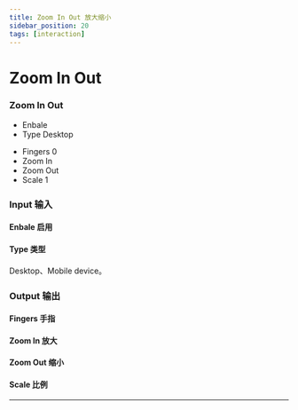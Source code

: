 ```yaml
---
title: Zoom In Out 放大缩小
sidebar_position: 20
tags: [interaction]
---
```


# Zoom In Out

<div className="patch-container">
    <div className="patch processor">
        <h3>Zoom In Out</h3>
        <ul className="inputs">
            <li>Enbale <span className="checkbox-off"></span></li>
            <li>Type <span>Desktop</span></li>
        </ul>
        <ul className="outputs">
            <li>Fingers <span>0</span></li>
            <li>Zoom In <span className="checkbox-off"></span></li>
            <li>Zoom Out <span className="checkbox-off"></span></li>
            <li>Scale <span>1</span></li>
        </ul>
    </div>
</div>

<div className="port-descriptions">
<div className="inputs">

### Input 输入

#### Enbale 启用

#### Type 类型

Desktop、Mobile device。

</div>
<div className="outputs">

### Output 输出

#### Fingers 手指

#### Zoom In 放大

#### Zoom Out 缩小

#### Scale 比例

</div>
</div>

------
